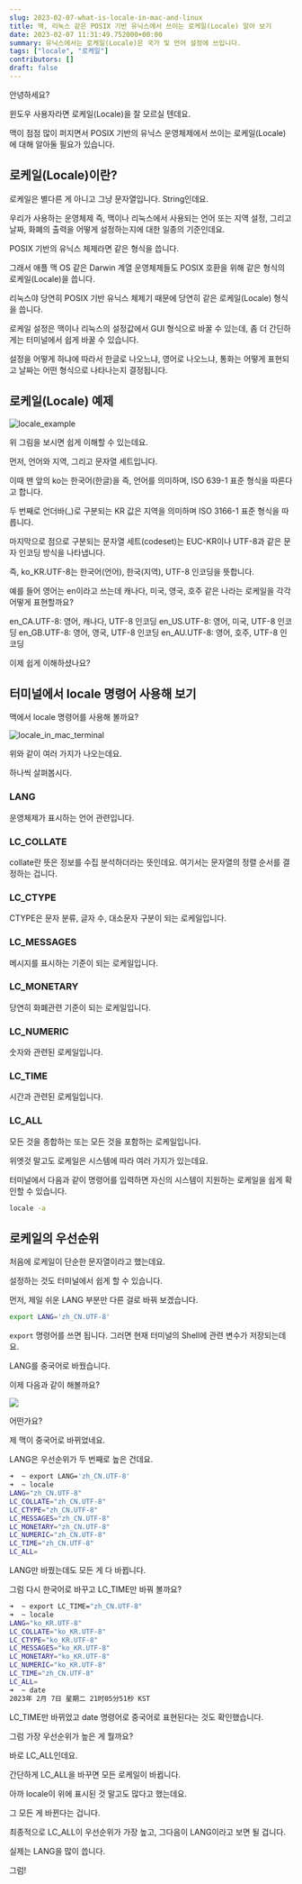 ```yaml
---
slug: 2023-02-07-what-is-locale-in-mac-and-linux
title: 맥, 리눅스 같은 POSIX 기반 유닉스에서 쓰이는 로케일(Locale) 알아 보기
date: 2023-02-07 11:31:49.752000+00:00
summary: 유닉스에서는 로케일(Locale)은 국가 및 언어 설정에 쓰입니다.
tags: ["locale", "로케일"]
contributors: []
draft: false
---
```


안녕하세요?

윈도우 사용자라면 로케일(Locale)을 잘 모르실 텐데요.

맥이 점점 많이 퍼지면서 POSIX 기반의 유닉스 운영체제에서 쓰이는 로케일(Locale)에 대해 알아둘 필요가 있습니다.

## 로케일(Locale)이란?

로케일은 별다른 게 아니고 그냥 문자열입니다. String인데요.

우리가 사용하는 운영체제 즉, 맥이나 리눅스에서 사용되는 언어 또는 지역 설정, 그리고 날짜, 화폐의 출력을 어떻게 설정하는지에 대한 일종의 기준인데요.

POSIX 기반의 유닉스 체제라면 같은 형식을 씁니다.

그래서 애플 맥 OS 같은 Darwin 계열 운영체제들도 POSIX 호환을 위해 같은 형식의 로케일(Locale)을 씁니다.

리눅스야 당연히 POSIX 기반 유닉스 체제기 때문에 당연히 같은 로케일(Locale) 형식을 씁니다.

로케일 설정은 맥이나 리눅스의 설정값에서 GUI 형식으로 바꿀 수 있는데, 좀 더 간딘하게는 터미널에서 쉽게 바꿀 수 있습니다.

설정을 어떻게 하냐에 따라서 한글로 나오느냐, 영어로 나오느냐, 통화는 어떻게 표현되고 날짜는 어떤 형식으로 나타나는지 결정됩니다.

## 로케일(Locale) 예제

![locale_example](https://blogger.googleusercontent.com/img/a/AVvXsEiK4MS2cdBh-Qr8jzuQA4USWsyC7uJxGYFo00nT4c3roQ4EIPetEL_noljSDVVcvD_u7moDlSOnavmCWYCQsEFDtCaDk3d2w5YTw_GNXuVokPrULHiRFnTGrAqFg357ZgDAylHa9vieMJMy28UGryfZA0AZtF8dlUOS4pw5jNET2ay6kiM6hwx4Si9s)

위 그림을 보시면 쉽게 이해할 수 있는데요.

먼저, 언어와 지역, 그리고 문자열 세트입니다.

이때 맨 앞의 ko는 한국어(한글)을 즉, 언어를 의미하며, ISO 639-1 표준 형식을 따른다고 합니다.

두 번째로 언더바(_)로 구분되는 KR 값은 지역을 의미하며 ISO 3166-1 표준 형식을 따릅니다.

마지막으로 점으로 구분되는 문자열 세트(codeset)는 EUC-KR이나 UTF-8과 같은 문자 인코딩 방식을 나타냅니다.

즉, ko_KR.UTF-8는 한국어(언어), 한국(지역), UTF-8 인코딩을 뜻합니다.

예를 들어 영어는 en이라고 쓰는데 캐나다, 미국, 영국, 호주 같은 나라는 로케일을 각각 어떻게 표현할까요?

en_CA.UTF-8: 영어, 캐나다, UTF-8 인코딩
en_US.UTF-8: 영어, 미국, UTF-8 인코딩
en_GB.UTF-8: 영어, 영국, UTF-8 인코딩
en_AU.UTF-8: 영어, 호주, UTF-8 인코딩

이제 쉽게 이해하셨나요?

## 터미널에서 locale 명령어 사용해 보기

맥에서 locale 명령어를 사용해 볼까요?

![locale_in_mac_terminal](https://blogger.googleusercontent.com/img/a/AVvXsEhk8HMsHYW_CUPcYi5iKYZg_x118mkni5YzMD-3FgNPiRsQi6vehCRHg79I2eHo7lrZX638cma22UadEH3WCs561QaUxDhhLRf2vFKmB7IU7yrEj04qeCGhsK4uaSKqfGXrop8Y_e8fkcHHvStVV3MfvFzAdEZrLQJCbztwZitE-M1dIYHgapT_ESRL)

위와 같이 여러 가지가 나오는데요.

하나씩 살펴봅시다.

### LANG
운영체제가 표시하는 언어 관련입니다.

### LC_COLLATE
collate란 뜻은 정보를 수집 분석하더라는 뜻인데요. 여기서는 문자열의 정렬 순서를 결정하는 겁니다.

### LC_CTYPE
CTYPE은 문자 분류, 글자 수, 대소문자 구분이 되는 로케일입니다.

### LC_MESSAGES
메시지를 표시하는 기준이 되는 로케일입니다.

### LC_MONETARY
당연히 화폐관련 기준이 되는 로케일입니다.

### LC_NUMERIC
숫자와 관련된 로케일입니다.

### LC_TIME
시간과 관련된 로케일입니다.

### LC_ALL
모든 것을 종합하는 또는 모든 것을 포함하는 로케일입니다.

위엣것 말고도 로케일은 시스템에 따라 여러 가지가 있는데요.

터미널에서 다음과 같이 명령어를 입력하면 자신의 시스템이 지원하는 로케일을 쉽게 확인할 수 있습니다.

```bash
locale -a
```

## 로케일의 우선순위

처음에 로케일이 단순한 문자열이라고 했는데요.

설정하는 것도 터미널에서 쉽게 할 수 있습니다.

먼저, 제일 쉬운 LANG 부분만 다른 걸로 바꿔 보겠습니다.

```bash
export LANG='zh_CN.UTF-8'
```

`export` 명령어를 쓰면 됩니다. 그러면 현재 터미널의 Shell에 관련 변수가 저장되는데요.

LANG를 중국어로 바꿨습니다.

이제 다음과 같이 해볼까요?

![](https://blogger.googleusercontent.com/img/a/AVvXsEhYKsTrAtHcjE-xFUyFdLhJoteDeE6K7EVOkR7qBxpOkDe_SaRhlq5UOe0tjsSLcg6ig7y_SYmzY8loyPs0x4ehwPVApCBi4l8Z6af2UjX2-wODeuQvL4gzg9O3KLmHV4AX-NuavVz-fCd0AjbCYKUIqlPt2XyugKUillOrdnYYl6dyVJpmwasdqRnq)

어떤가요?

제 맥이 중국어로 바뀌었네요.

LANG은 우선순위가 두 번째로 높은 건데요.

```bash
➜  ~ export LANG='zh_CN.UTF-8'
➜  ~ locale
LANG="zh_CN.UTF-8"
LC_COLLATE="zh_CN.UTF-8"
LC_CTYPE="zh_CN.UTF-8"
LC_MESSAGES="zh_CN.UTF-8"
LC_MONETARY="zh_CN.UTF-8"
LC_NUMERIC="zh_CN.UTF-8"
LC_TIME="zh_CN.UTF-8"
LC_ALL=
```

LANG만 바꿨는데도 모든 게 다 바뀝니다.

그럼 다시 한국어로 바꾸고 LC_TIME만 바꿔 볼까요?

```bash
➜  ~ export LC_TIME="zh_CN.UTF-8"
➜  ~ locale
LANG="ko_KR.UTF-8"
LC_COLLATE="ko_KR.UTF-8"
LC_CTYPE="ko_KR.UTF-8"
LC_MESSAGES="ko_KR.UTF-8"
LC_MONETARY="ko_KR.UTF-8"
LC_NUMERIC="ko_KR.UTF-8"
LC_TIME="zh_CN.UTF-8"
LC_ALL=
➜  ~ date
2023年 2月 7日 星期二 21时05分51秒 KST
```
LC_TIME만 바뀌었고 date 명령어로 중국어로 표현된다는 것도 확인했습니다.

그럼 가장 우선순위가 높은 게 뭘까요?

바로 LC_ALL인데요.

간단하게 LC_ALL을 바꾸면 모든 로케일이 바뀝니다.

아까 locale이 위에 표시된 것 말고도 많다고 했는데요.

그 모든 게 바뀐다는 겁니다.

최종적으로 LC_ALL이 우선순위가 가장 높고, 그다음이 LANG이라고 보면 될 겁니다.

실제는 LANG을 많이 씁니다.

그럼!

